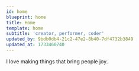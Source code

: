 ```yaml
---
id: home
blueprint: home
title: Home
template: home
subtitle: 'creator, performer, coder'
updated_by: 9bdb0db4-21c2-47e2-8b40-7df4732b3849
updated_at: 1733460740
---
```

I love making things that bring people joy.